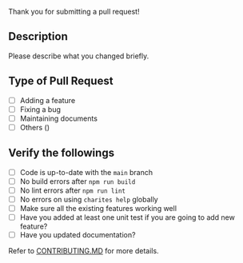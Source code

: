 Thank you for submitting a pull request!

## Description

Please describe what you changed briefly.

## Type of Pull Request
<!-- ignore-task-list-start -->
- [ ] Adding a feature
- [ ] Fixing a bug
- [ ] Maintaining documents
- [ ] Others ()
<!-- ignore-task-list-end -->

## Verify the followings
<!-- ignore-task-list-start -->
- [ ] Code is up-to-date with the `main` branch
- [ ] No build errors after `npm run build`
- [ ] No lint errors after `npm run lint`
- [ ] No errors on using `charites help` globally
- [ ] Make sure all the existing features working well
- [ ] Have you added at least one unit test if you are going to add new feature?
- [ ] Have you updated documentation?
<!-- ignore-task-list-end -->

Refer to [CONTRIBUTING.MD](https://github.com/unvt/charites/tree/master/.github/CONTRIBUTING.md) for more details.
